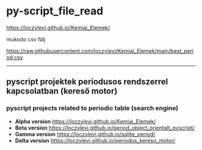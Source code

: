 # py-script_file_read

https://loczylevi.github.io/Kemiai_Elemek/

mukodo csv fálj

https://raw.githubusercontent.com/loczylevi/Kemiai_Elemek/main/best_period.csv


<hr>


## pyscript projektek periodusos rendszerrel kapcsolatban (kereső motor) 
### pyscript projects related to periodic table (search engine)

* __Alpha version__ https://loczylevi.github.io/Kemiai_Elemek/
* __Beta version__ https://loczylevi.github.io/period_object_orientalt_pyscript/
* __Gamma version__ https://loczylevi.github.io/sqlite_period/
* __Delta version__ https://loczylevi.github.io/periodus_kereso_motor/ 

